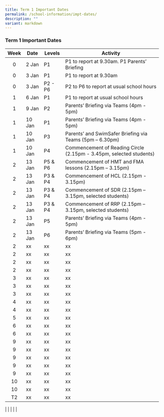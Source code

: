 ```yaml
---
title: Term 1 Important Dates
permalink: /school-information/impt-dates/
description: ""
variant: markdown
---
```

### Term 1 Important Dates

| Week | Date | Levels | Activity |
|:---:| -------- | --- | --- |
| 0 | 2 Jan | P1 | P1 to report at 9.30am. P1 Parents’ Briefing |
| 0 | 3 Jan | P1 | P1 to report at 9.30am |
| 0 | 3 Jan | P2 - P6 | P2 to P6 to report at usual school hours |
| 1 | 6 Jan | P1 | P1 to report at usual school hours |
| 1 | 9 Jan | P2 | Parents’ Briefing via Teams (4pm - 5pm) |
| 1 | 10 Jan | P1 | Parents’ Briefing via Teams (4pm - 5pm) |
| 1 | 10 Jan | P3 | Parents’ and SwimSafer Briefing via Teams (5pm – 6.30pm) |
| 1 | 10 Jan | P4 | Commencement of Reading Circle (2.15pm - 3.45pm, selected students) |
| 2 | 13 Jan | P5 & P6 | Commencement of HMT and FMA lessons (2.15pm – 3.15pm) |
| 2 | 13 Jan | P3 & P4 | Commencement of HCL (2.15pm - 3.15pm) |
| 2 | 13 Jan | P3 & P4 | Commencement of SDR (2.15pm – 3.15pm, selected students) |
| 2 | 13 Jan | P3 & P4 | Commencement of RRP (2.15pm – 3.15pm, selected students) |
| 2 | 13 Jan | P5 | Parents’ Briefing via Teams (4pm - 5pm) |
| 2 | 13 Jan | P6 | Parents’ Briefing via Teams (5pm - 6pm) |
| 2 | xx | xx | xx |
| 2 | xx | xx | xx |
| 2 | xx | xx | xx |
| 2 | xx | xx | xx |
| 3 | xx | xx | xx |
| 3 | xx | xx | xx |
| 3 | xx | xx | xx |
| 4 | xx | xx | xx |
| 4 | xx | xx | xx |
| 5 | xx | xx | xx |
| 6 | xx | xx | xx |
| 6 | xx | xx | xx |
| 9 | xx | xx | xx |
| 9 | xx | xx | xx |
| 9 | xx | xx | xx |
| 9 | xx | xx | xx |
| 9 | xx | xx | xx |
| 10 | xx | xx | xx |
| 10 | xx | xx | xx |
| T2 | xx | xx | xx |


|  |  |  |  |